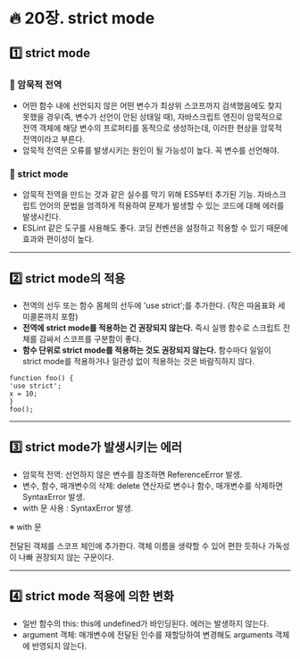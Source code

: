 # :fire: 20장. strict mode

## :one: strict mode

### 📖 암묵적 전역

- 어떤 함수 내에 선언되지 않은 어떤 변수가 최상위 스코프까지 검색했음에도 찾지 못했을 경우(즉, 변수가 선언이 안된 상태일 때), 자바스크립트 엔진이 암묵적으로 전역 객체에 해당 변수의 프로퍼티를 동적으로 생성하는데, 이러한 현상을 암묵적 전역이라고 부른다.
- 암묵적 전역은 오류를 발생시키는 원인이 될 가능성이 높다. 꼭 변수를 선언해야.

### 📖 strict mode

- 암묵적 전역을 만드는 것과 같은 실수를 막기 위해 ES5부터 추가된 기능. 자바스크립트 언어의 문법을 엄격하게 적용하여 문제가 발생할 수 있는 코드에 대해 에러를 발생시킨다. 
- ESLint 같은 도구를 사용해도 좋다. 코딩 컨벤션을 설정하고 적용할 수 있기 때문에 효과와 편이성이 높다.

---

## :two: strict mode의 적용

- 전역의 선두 또는 함수 몸체의 선두에 'use strict';를 추가한다. (작은 따옴표와 세미콜론까지 포함)
- **전역에 strict mode를 적용하는 건 권장되지 않는다.** 즉시 실행 함수로 스크립트 전체를 감싸서 스코프를 구분함이 좋다.
- **함수 단위로 strict mode를 적용하는 것도 권장되지 않는다.** 함수마다 일일이 strict mode를 적용하거나 일관성 없이 적용하는 것은 바람직하지 않다.
```
function foo() {
'use strict';
x = 10;
}
foo();
```

---

## :three: strict mode가 발생시키는 에러

- 암묵적 전역: 선언하지 않은 변수를 참조하면 ReferenceError 발생.
- 변수, 함수, 매개변수의 삭제: delete 연산자로 변수나 함수, 매개변수를 삭제하면 SyntaxError 발생.
- with 문 사용 : SyntaxError 발생.

※ with 문

전달된 객체를 스코프 체인에 추가한다. 객체 이름을 생략할 수 있어 편한 듯하나 가독성이 나빠 권장되지 않는 구문이다.

---

## :four: strict mode 적용에 의한 변화

- 일반 함수의 this: this에 undefined가 바인딩된다. 에러는 발생하지 않는다.
- argument 객체: 매개변수에 전달된 인수를 재할당하여 변경해도 arguments 객체에 반영되지 않는다.
